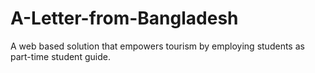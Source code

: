 # A-Letter-from-Bangladesh
A web based solution that empowers tourism by employing students as part-time student guide.
